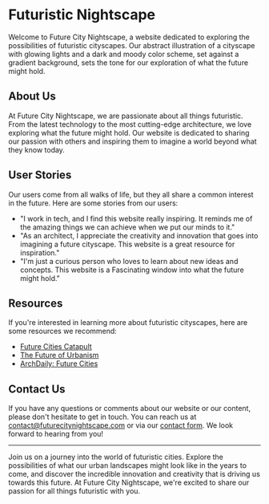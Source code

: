 <!--font:Montserrat-->

# Futuristic Nightscape

Welcome to Future City Nightscape, a website dedicated to exploring the possibilities of futuristic cityscapes. Our abstract illustration of a cityscape with glowing lights and a dark and moody color scheme, set against a gradient background, sets the tone for our exploration of what the future might hold.

## About Us

At Future City Nightscape, we are passionate about all things futuristic. From the latest technology to the most cutting-edge architecture, we love exploring what the future might hold. Our website is dedicated to sharing our passion with others and inspiring them to imagine a world beyond what they know today.

## User Stories

Our users come from all walks of life, but they all share a common interest in the future. Here are some stories from our users:

-   "I work in tech, and I find this website really inspiring. It reminds me of the amazing things we can achieve when we put our minds to it."
-   "As an architect, I appreciate the creativity and innovation that goes into imagining a future cityscape. This website is a great resource for inspiration."
-   "I'm just a curious person who loves to learn about new ideas and concepts. This website is a Fas<wbr>ci<wbr>na<wbr>ting window into what the future might hold."

## Resources

If you're interested in learning more about futuristic cityscapes, here are some resources we recommend:

-   [Future Cities Catapult](#)
-   [The Future of Urbanism](#)
-   [ArchDaily: Future Cities](#)

## Contact Us

If you have any questions or comments about our website or our content, please don't hesitate to get in touch. You can reach us at [contact@futurecitynightscape.com](mailto:contact@futurecitynightscape.com) or via our [contact form](#). We look forward to hearing from you!

---

Join us on a journey into the world of futuristic cities. Explore the possibilities of what our urban landscapes might look like in the years to come, and discover the incredible innovation and creativity that is driving us towards this future. At Future City Nightscape, we're excited to share our passion for all things futuristic with you.

<!--

Write me content for website with wallpaper which alt text is:

"A wallpaper featuring an abstract illustration of a futuristic cityscape, with glowing lights and a dark and moody color scheme, set against a gradient background."

The name/title of the page should not be 1:1 copy of the alt text but rather a real content of the website which is using this wallpaper.

- Use markdown format
- Start with heading
- Heading should be short and concise
- The content should look like a real website
- The website should not be about the wallpaper, wallpaper is just a related background
- Heading should be contain work "wallpaper" or "background"
- Include real sections like references, contact, user stories, etc. use things relevant to the page purpose.
- Feel free to use structure like headings, bullets, numbering, blockquotes, paragraphs, horizontal lines, etc.
- You can use formatting like bold or _italic_
- You can include UTF-8 emojis
- Links should be only #hash anchors (and you can refer to the document itself)
- Do not include images


---


# Future City Nightscape - A Moody Wallpaper for Your Desktop Background

Welcome to Future City Nightscape, a website dedicated to exploring the possibilities of futuristic cityscapes. Our wallpaper features an abstract illustration of a cityscape with glowing lights and a dark and moody color scheme, set against a gradient background. This wallpaper is perfect for anyone who wants to add a touch of sci-fi to their desktop background.

## About Us

At Future City Nightscape, we are passionate about all things futuristic. From the latest technology to the most cutting-edge architecture, we love exploring what the future might hold. Our website is dedicated to sharing our passion with others and inspiring them to imagine a world beyond what they know today.

## User Stories

Our users come from all walks of life, but they all share a common interest in the future. Here are some stories from our users:

- "I work in tech, and I love having this wallpaper on my computer. It reminds me of the amazing things we can achieve when we put our minds to it."
- "I'm an artist, and I find this wallpaper really inspiring. The colors and shapes are so unique and creative."
- "I'm a student, and I use this wallpaper to stay motivated. It reminds me that there's always something new and exciting to learn."

## References

If you're interested in learning more about futuristic cityscapes, here are some resources we recommend:

- [Future Cities Catapult](#)
- [The Future of Urbanism](#)
- [ArchDaily: Future Cities](#)

## Contact Us

If you have any questions or comments about our website or our wallpaper, please don't hesitate to get in touch. You can reach us at [contact@futurecitynightscape.com](mailto:contact@futurecitynightscape.com) or via our [contact form](#). We look forward to hearing from you!

---

Add a touch of sci-fi to your desktop background with our moody Future City Nightscape wallpaper. Explore the possibilities of futuristic cityscapes and join our community of like-minded individuals who are passionate about the future.


---


Heading should not include word "wallpaper". The website should not be about the wallpaper itself, wallpaper is just a related background, rewrite whole content.


---


# Future City Nightscape - A Portal to the World of Futuristic Cities

Welcome to Future City Nightscape, a website dedicated to exploring the possibilities of futuristic cityscapes. Our abstract illustration of a cityscape with glowing lights and a dark and moody color scheme, set against a gradient background, sets the tone for our exploration of what the future might hold.

## About Us

At Future City Nightscape, we are passionate about all things futuristic. From the latest technology to the most cutting-edge architecture, we love exploring what the future might hold. Our website is dedicated to sharing our passion with others and inspiring them to imagine a world beyond what they know today.

## User Stories

Our users come from all walks of life, but they all share a common interest in the future. Here are some stories from our users:

- "I work in tech, and I find this website really inspiring. It reminds me of the amazing things we can achieve when we put our minds to it."
- "As an architect, I appreciate the creativity and innovation that goes into imagining a future cityscape. This website is a great resource for inspiration."
- "I'm just a curious person who loves to learn about new ideas and concepts. This website is a Fas<wbr>ci<wbr>na<wbr>ting window into what the future might hold."

## Resources

If you're interested in learning more about futuristic cityscapes, here are some resources we recommend:

- [Future Cities Catapult](#)
- [The Future of Urbanism](#)
- [ArchDaily: Future Cities](#)

## Contact Us

If you have any questions or comments about our website or our content, please don't hesitate to get in touch. You can reach us at [contact@futurecitynightscape.com](mailto:contact@futurecitynightscape.com) or via our [contact form](#). We look forward to hearing from you!

---

Join us on a journey into the world of futuristic cities. Explore the possibilities of what our urban landscapes might look like in the years to come, and discover the incredible innovation and creativity that is driving us towards this future. At Future City Nightscape, we're excited to share our passion for all things futuristic with you.

-->
